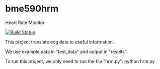 # bme590hrm
Heart Rate Monitor


[![Build Status](https://travis-ci.com/HanxinHua/bme590hrm.svg?branch=master)](https://travis-ci.com/HanxinHua/bme590hrm)
<p>This project translate ecg data to useful information.</p>
<p>We use example data in "test_data" and output in "results".</p>
<p>To run this project, we only need to run the file "hrm.py": python hrm.py</p>
